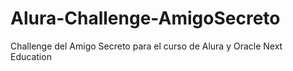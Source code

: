 # Alura-Challenge-AmigoSecreto
Challenge del Amigo Secreto para el curso de Alura y Oracle Next Education
